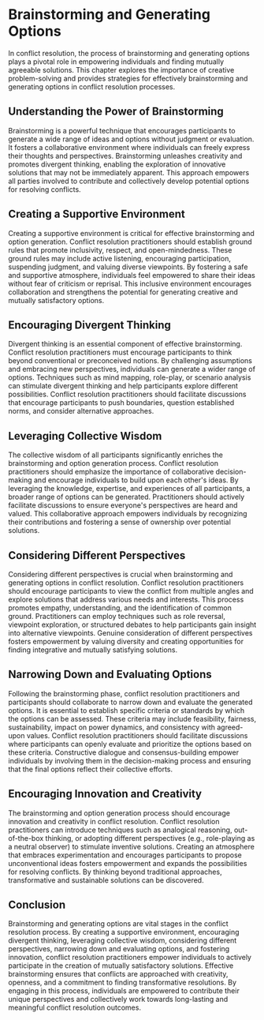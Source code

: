 Brainstorming and Generating Options
=============================================

In conflict resolution, the process of brainstorming and generating options plays a pivotal role in empowering individuals and finding mutually agreeable solutions. This chapter explores the importance of creative problem-solving and provides strategies for effectively brainstorming and generating options in conflict resolution processes.

Understanding the Power of Brainstorming
----------------------------------------

Brainstorming is a powerful technique that encourages participants to generate a wide range of ideas and options without judgment or evaluation. It fosters a collaborative environment where individuals can freely express their thoughts and perspectives. Brainstorming unleashes creativity and promotes divergent thinking, enabling the exploration of innovative solutions that may not be immediately apparent. This approach empowers all parties involved to contribute and collectively develop potential options for resolving conflicts.

Creating a Supportive Environment
---------------------------------

Creating a supportive environment is critical for effective brainstorming and option generation. Conflict resolution practitioners should establish ground rules that promote inclusivity, respect, and open-mindedness. These ground rules may include active listening, encouraging participation, suspending judgment, and valuing diverse viewpoints. By fostering a safe and supportive atmosphere, individuals feel empowered to share their ideas without fear of criticism or reprisal. This inclusive environment encourages collaboration and strengthens the potential for generating creative and mutually satisfactory options.

Encouraging Divergent Thinking
------------------------------

Divergent thinking is an essential component of effective brainstorming. Conflict resolution practitioners must encourage participants to think beyond conventional or preconceived notions. By challenging assumptions and embracing new perspectives, individuals can generate a wider range of options. Techniques such as mind mapping, role-play, or scenario analysis can stimulate divergent thinking and help participants explore different possibilities. Conflict resolution practitioners should facilitate discussions that encourage participants to push boundaries, question established norms, and consider alternative approaches.

Leveraging Collective Wisdom
----------------------------

The collective wisdom of all participants significantly enriches the brainstorming and option generation process. Conflict resolution practitioners should emphasize the importance of collaborative decision-making and encourage individuals to build upon each other's ideas. By leveraging the knowledge, expertise, and experiences of all participants, a broader range of options can be generated. Practitioners should actively facilitate discussions to ensure everyone's perspectives are heard and valued. This collaborative approach empowers individuals by recognizing their contributions and fostering a sense of ownership over potential solutions.

Considering Different Perspectives
----------------------------------

Considering different perspectives is crucial when brainstorming and generating options in conflict resolution. Conflict resolution practitioners should encourage participants to view the conflict from multiple angles and explore solutions that address various needs and interests. This process promotes empathy, understanding, and the identification of common ground. Practitioners can employ techniques such as role reversal, viewpoint exploration, or structured debates to help participants gain insight into alternative viewpoints. Genuine consideration of different perspectives fosters empowerment by valuing diversity and creating opportunities for finding integrative and mutually satisfying solutions.

Narrowing Down and Evaluating Options
-------------------------------------

Following the brainstorming phase, conflict resolution practitioners and participants should collaborate to narrow down and evaluate the generated options. It is essential to establish specific criteria or standards by which the options can be assessed. These criteria may include feasibility, fairness, sustainability, impact on power dynamics, and consistency with agreed-upon values. Conflict resolution practitioners should facilitate discussions where participants can openly evaluate and prioritize the options based on these criteria. Constructive dialogue and consensus-building empower individuals by involving them in the decision-making process and ensuring that the final options reflect their collective efforts.

Encouraging Innovation and Creativity
-------------------------------------

The brainstorming and option generation process should encourage innovation and creativity in conflict resolution. Conflict resolution practitioners can introduce techniques such as analogical reasoning, out-of-the-box thinking, or adopting different perspectives (e.g., role-playing as a neutral observer) to stimulate inventive solutions. Creating an atmosphere that embraces experimentation and encourages participants to propose unconventional ideas fosters empowerment and expands the possibilities for resolving conflicts. By thinking beyond traditional approaches, transformative and sustainable solutions can be discovered.

Conclusion
----------

Brainstorming and generating options are vital stages in the conflict resolution process. By creating a supportive environment, encouraging divergent thinking, leveraging collective wisdom, considering different perspectives, narrowing down and evaluating options, and fostering innovation, conflict resolution practitioners empower individuals to actively participate in the creation of mutually satisfactory solutions. Effective brainstorming ensures that conflicts are approached with creativity, openness, and a commitment to finding transformative resolutions. By engaging in this process, individuals are empowered to contribute their unique perspectives and collectively work towards long-lasting and meaningful conflict resolution outcomes.
